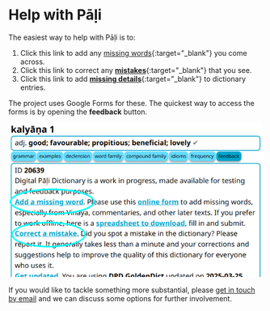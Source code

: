 # Help with Pāḷi

The easiest way to help with Pāḷi is to:

1. Click this link to add any [missing words](https://docs.google.com/forms/d/e/1FAIpQLSfResxEUiRCyFITWPkzoQ2HhHEvUS5fyg68Rl28hFH6vhHlaA/viewform?usp=pp_url&entry.1433863141=dpd-db){:target="_blank"}  you come across. 
2. Click this link to correct any [__mistakes__](https://docs.google.com/forms/d/e/1FAIpQLSf9boBe7k5tCwq7LdWgBHHGIPVc4ROO5yjVDo1X5LDAxkmGWQ/viewform?usp=pp_url&entry.1433863141=dpd-db){:target="_blank"}  that you see.
3. Click this link to add [__missing details__](https://docs.google.com/forms/d/e/1FAIpQLSf9boBe7k5tCwq7LdWgBHHGIPVc4ROO5yjVDo1X5LDAxkmGWQ/viewform?usp=pp_url&entry.1433863141=dpd-db){:target="_blank"}  to dictionary entries.

The project uses Google Forms for these. The quickest way to access the forms is by opening the __feedback__ button. 

![add and correct](../pics/contributing/add_correct.png)

If you would like to tackle something more substantial, please [get in touch by email](mailto:digitalpalidictionary@gmail.com) and we can discuss some options for further involvement.
